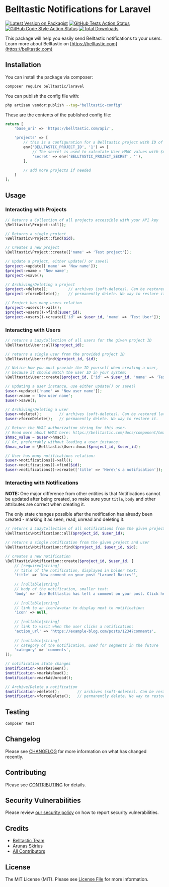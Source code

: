 # Belltastic Notifications for Laravel

[![Latest Version on Packagist](https://img.shields.io/packagist/v/belltastic/laravel.svg?style=flat-square)](https://packagist.org/packages/belltastic/laravel)
[![GitHub Tests Action Status](https://img.shields.io/github/workflow/status/belltastic/laravel/run-tests?label=tests)](https://github.com/belltastic/laravel/actions?query=workflow%3Arun-tests+branch%3Amain)
[![GitHub Code Style Action Status](https://img.shields.io/github/workflow/status/belltastic/laravel/Check%20&%20fix%20styling?label=code%20style)](https://github.com/belltastic/laravel/actions?query=workflow%3A"Check+%26+fix+styling"+branch%3Amain)
[![Total Downloads](https://img.shields.io/packagist/dt/belltastic/laravel.svg?style=flat-square)](https://packagist.org/packages/belltastic/laravel)

This package will help you easily send Belltastic notifications to your users. Learn more about Belltastic on [https://belltastic.com](https://belltastic.com)

## Installation

You can install the package via composer:

```bash
composer require belltastic/laravel
```

You can publish the config file with:
```bash
php artisan vendor:publish --tag="belltastic-config"
```

These are the contents of the published config file:

```php
return [
    'base_uri' => 'https://belltastic.com/api/',

    'projects' => [
        // this is a configuration for a Belltastic project with ID of 1
        env('BELLTASTIC_PROJECT_ID', '1') => [
            // The secret is used to calculate User HMAC values with $user->hmac() method.
            'secret' => env('BELLTASTIC_PROJECT_SECRET', ''),
        ],

        // add more projects if needed
    ]
];

```

## Usage

### Interacting with Projects
```php
// Returns a Collection of all projects accessible with your API key
\Belltastic\Project::all();

// Returns a single project
\Belltastic\Project::find($id);

// Creates a new project
\Belltastic\Project::create(['name' => 'Test project']);

// Update a project, either update() or save()
$project->update(['name' => 'New name']);
$project->name = 'New name';
$project->save();

// Archiving/Deleting a project
$project->delete();         // archives (soft-deletes). Can be restored later.
$project->forceDelete();    // permanently delete. No way to restore it.

// Project has many users relation
$project->users()->all();
$project->users()->find($user_id);
$project->users()->create(['id' => $user_id, 'name' => 'Test User']);
```

### Interacting with Users

```php
// returns a LazyCollection of all users for the given project ID
\Belltastic\User::all($project_id);

// returns a single user from the provided project ID
\Belltastic\User::find($project_id, $id);

// Notice how you must provide the ID yourself when creating a user,
// because it should match the user ID in your system:
\Belltastic\User::create($project_id, ['id' => $user_id, 'name' => 'Test User']);

// Updating a user instance, use either update() or save()
$user->update(['name' => 'New user name']);
$user->name = 'New user name';
$user->save();

// Archiving/Deleting a user
$user->delete();        // archives (soft-deletes). Can be restored later.
$user->forceDelete();   // permanently delete. No way to restore it.

// Return the HMAC authorization string for this user.
// Read more about HMAC here: https://belltastic.com/docs/component/hmac.html
$hmac_value = $user->hmac();
// Or, preferrably without loading a user instance:
$hmac_value = \Belltastic\User::hmac($project_id, $user_id);

// User has many notifications relation:
$user->notifications()->all();
$user->notifications()->find($id);
$user->notifications()->create(['title' => 'Here\'s a notification']);
```

### Interacting with Notifications

**NOTE:** One major difference from other entities is that Notifications cannot be updated after being created, so make sure your `title`, `body` and other attributes are correct when creating it.

The only state changes possible after the notification has already been created - marking it as seen, read, unread and deleting it.

```php
// returns a LazyCollection of all notifications from the given project and user
\Belltastic\Notification::all($project_id, $user_id);

// returns a single notification from the given project and user
\Belltastic\Notification::find($project_id, $user_id, $id);

// creates a new notification
\Belltastic\Notification::create($project_id, $user_id, [
    // [required|string]
    // title of the notification, displayed in bolder text: 
    'title' => 'New comment on your post "Laravel Basics"',
    
    // [nullable|string]
    // body of the notification, smaller text:
    'body' => 'Joe Belltastic has left a comment on your post. Click here to see more.',
    
    // [nullable|string]
    // link to an icon/avatar to display next to notification:
    'icon' => null,
    
    // [nullable|string]
    // link to visit when the user clicks a notification:
    'action_url' => 'https://example-blog.com/posts/1234?comments',
    
    // [nullable|string]
    // category of the notification, used for segments in the future
    'category' => 'comments',
]);

// notification state changes
$notification->markAsSeen();
$notification->markAsRead();
$notification->markAsUnread();

// Archive/Delete a notification
$notification->delete();        // archives (soft-deletes). Can be restored later.
$notification->forceDelete();   // permanently delete. No way to restore it.
```

## Testing

```bash
composer test
```

## Changelog

Please see [CHANGELOG](CHANGELOG.md) for more information on what has changed recently.

## Contributing

Please see [CONTRIBUTING](.github/CONTRIBUTING.md) for details.

## Security Vulnerabilities

Please review [our security policy](../../security/policy) on how to report security vulnerabilities.

## Credits

- [Belltastic Team](https://belltastic.com)
- [Arunas Skirius](https://github.com/arukompas)
- [All Contributors](../../contributors)

## License

The MIT License (MIT). Please see [License File](LICENSE.md) for more information.
